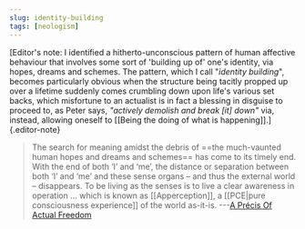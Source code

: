 ```yaml
---
slug: identity-building
tags: [neologism]
---
```


[Editor's note: I identified a hitherto-unconscious pattern of human affective behaviour that involves some sort of 'building up of' one's identity, via hopes, dreams and schemes. The pattern, which I call "*identity building*", becomes particularly obvious when the structure being tacitly propped up over a lifetime suddenly comes crumbling down upon life's various set backs, which misfortune to an actualist is in fact a blessing in disguise to proceed to, as Peter says, *"actively demolish and break \[it\] down"* via, instead, allowing oneself to [[Being the doing of what is happening]].]{.editor-note}

> The search for meaning amidst the debris of ==the much-vaunted human hopes and dreams and schemes== has come to its timely end. With the end of both ‘I’ and ‘me’, the distance or separation between both ‘I’ and ‘me’ and these sense organs – and thus the external world – disappears. To be living as the senses is to live a clear awareness in operation ... which is known as [[Apperception]], a [[PCE|pure consciousness experience]] of the world as-it-is. ---[A Précis Of Actual Freedom](http://www.actualfreedom.com.au/richard/articles/aprecisofactualfreedom.htm)

